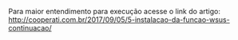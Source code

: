 Para maior entendimento para execução acesse o link do artigo: http://cooperati.com.br/2017/09/05/5-instalacao-da-funcao-wsus-continuacao/

